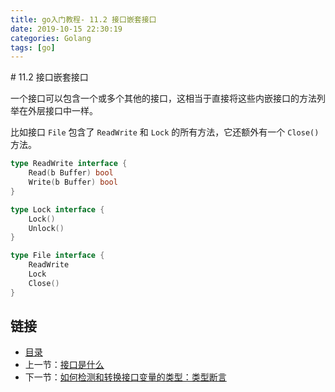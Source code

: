 ```yaml
---
title: go入门教程- 11.2 接口嵌套接口   
date: 2019-10-15 22:30:19   
categories: Golang   
tags: [go]   
---
```

﻿# 11.2 接口嵌套接口

一个接口可以包含一个或多个其他的接口，这相当于直接将这些内嵌接口的方法列举在外层接口中一样。

比如接口 `File` 包含了 `ReadWrite` 和 `Lock` 的所有方法，它还额外有一个 `Close()` 方法。

```go
type ReadWrite interface {
    Read(b Buffer) bool
    Write(b Buffer) bool
}

type Lock interface {
    Lock()
    Unlock()
}

type File interface {
    ReadWrite
    Lock
    Close()
}
```

## 链接

- [目录](https://blog.zshipu.com/2019/10/15/golang/20191015/directory/)
- 上一节：[接口是什么](file://11.1.md)
- 下一节：[如何检测和转换接口变量的类型：类型断言](file://11.3.md)